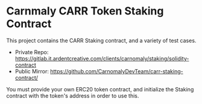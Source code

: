 # Carnmaly CARR Token Staking Contract

This project contains the CARR Staking contract, and a variety of test cases.
* Private Repo: https://gitlab.it.ardentcreative.com/clients/carnomaly/staking/solidity-contract
* Public Mirror: https://github.com/CarnomalyDevTeam/carr-staking-contract/

You must provide your own ERC20 token contract, and initialize the Staking 
contract with the token's address in order to use this.
